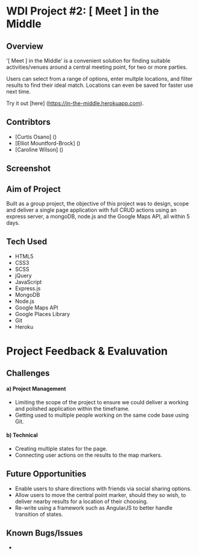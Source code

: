 # WDI Project #2: [ Meet ] in the Middle


## Overview
'[ Meet ] in the Middle' is a convenient solution for finding suitable activities/venues around a central meeting point, for two or more parties. 

Users can select from a range of options, enter multple locations, and filter results to find their ideal match. Locations can even be saved for faster use next time. 

Try it out [here] (https://in-the-middle.herokuapp.com).

## Contribtors
* [Curtis Osano] ()
* [Elliot Mountford-Brock] () 
* [Caroline Wilson] ()



## Screenshot



## Aim of Project
Built as a group project, the objective of this project was to design, scope and deliver a single page application with full CRUD actions using an express server, a mongoDB,  node.js and the Google Maps API, all within 5 days.


## Tech Used
* HTML5
* CSS3
* SCSS
* jQuery
* JavaScript
* Express.js
* MongoDB
* Node.js
* Google Maps API
* Google Places Library
* Git
* Heroku  



# Project Feedback & Evaluvation

## Challenges
#### a) Project Management
* Limiting the scope of the project to ensure we could deliver a working and polished application within the timeframe.
* Getting used to multiple people working on the same code base using Git.

#### b) Technical
* Creating multiple states for the page.
* Connecting user actions on the results to the map markers.

## Future Opportunities
* Enable users to share directions with friends via social sharing options.
* Allow users to move the central point marker, should they so wish, to deliver nearby results for a location of their choosing. 
* Re-write using a framework such as AngularJS to better handle transition of states.

## Known Bugs/Issues
* 